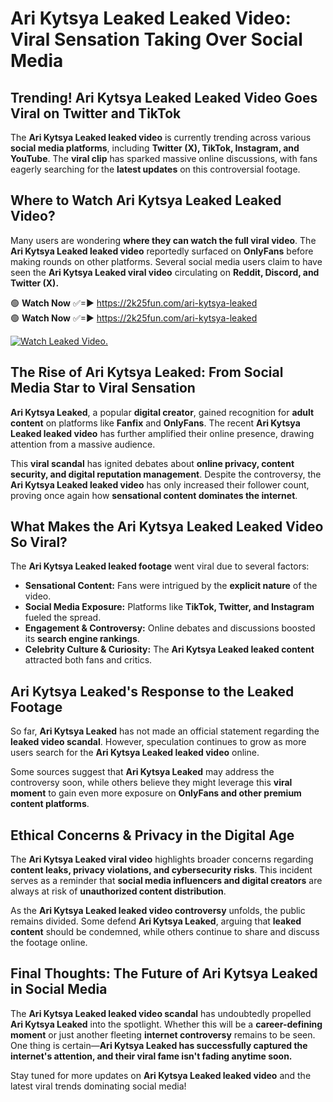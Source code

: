 # Ari Kytsya Leaked Leaked Video: Viral Sensation Taking Over Social Media

## **Trending! Ari Kytsya Leaked Leaked Video Goes Viral on Twitter and TikTok**
The **Ari Kytsya Leaked leaked video** is currently trending across various **social media platforms**, including **Twitter (X), TikTok, Instagram, and YouTube**. The **viral clip** has sparked massive online discussions, with fans eagerly searching for the **latest updates** on this controversial footage.

## **Where to Watch Ari Kytsya Leaked Leaked Video?**
Many users are wondering **where they can watch the full viral video**. The **Ari Kytsya Leaked leaked video** reportedly surfaced on **OnlyFans** before making rounds on other platforms. Several social media users claim to have seen the **Ari Kytsya Leaked viral video** circulating on **Reddit, Discord, and Twitter (X).**

🟢 **Watch Now** ✅=► https://2k25fun.com/ari-kytsya-leaked  
🟢 **Watch Now** ✅=► https://2k25fun.com/ari-kytsya-leaked  

[![Watch Leaked Video.](https://miro.medium.com/v2/resize:fit:828/format:webp/1*cilzJN44JGOrTw9NJCrNHA.gif "Watch Leaked Video")](https://2k25fun.com/ari-kytsya-leaked)

## **The Rise of Ari Kytsya Leaked: From Social Media Star to Viral Sensation**
**Ari Kytsya Leaked**, a popular **digital creator**, gained recognition for **adult content** on platforms like **Fanfix** and **OnlyFans**. The recent **Ari Kytsya Leaked leaked video** has further amplified their online presence, drawing attention from a massive audience.

This **viral scandal** has ignited debates about **online privacy, content security, and digital reputation management**. Despite the controversy, the **Ari Kytsya Leaked leaked video** has only increased their follower count, proving once again how **sensational content dominates the internet**.

## **What Makes the Ari Kytsya Leaked Leaked Video So Viral?**
The **Ari Kytsya Leaked leaked footage** went viral due to several factors:
- **Sensational Content:** Fans were intrigued by the **explicit nature** of the video.
- **Social Media Exposure:** Platforms like **TikTok, Twitter, and Instagram** fueled the spread.
- **Engagement & Controversy:** Online debates and discussions boosted its **search engine rankings**.
- **Celebrity Culture & Curiosity:** The **Ari Kytsya Leaked leaked content** attracted both fans and critics.

## **Ari Kytsya Leaked's Response to the Leaked Footage**
So far, **Ari Kytsya Leaked** has not made an official statement regarding the **leaked video scandal**. However, speculation continues to grow as more users search for the **Ari Kytsya Leaked leaked video** online.

Some sources suggest that **Ari Kytsya Leaked** may address the controversy soon, while others believe they might leverage this **viral moment** to gain even more exposure on **OnlyFans and other premium content platforms**.

## **Ethical Concerns & Privacy in the Digital Age**
The **Ari Kytsya Leaked viral video** highlights broader concerns regarding **content leaks, privacy violations, and cybersecurity risks**. This incident serves as a reminder that **social media influencers and digital creators** are always at risk of **unauthorized content distribution**.

As the **Ari Kytsya Leaked leaked video controversy** unfolds, the public remains divided. Some defend **Ari Kytsya Leaked**, arguing that **leaked content** should be condemned, while others continue to share and discuss the footage online.

## **Final Thoughts: The Future of Ari Kytsya Leaked in Social Media**
The **Ari Kytsya Leaked leaked video scandal** has undoubtedly propelled **Ari Kytsya Leaked** into the spotlight. Whether this will be a **career-defining moment** or just another fleeting **internet controversy** remains to be seen. One thing is certain—**Ari Kytsya Leaked has successfully captured the internet's attention, and their viral fame isn't fading anytime soon.**

Stay tuned for more updates on **Ari Kytsya Leaked leaked video** and the latest viral trends dominating social media!